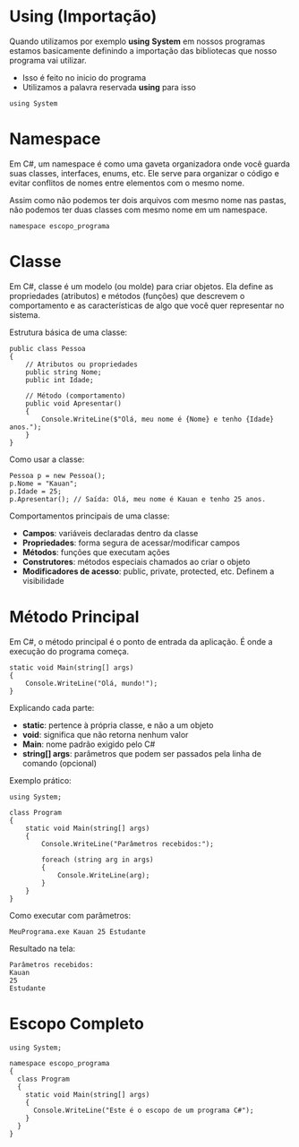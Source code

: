 # Using (Importação)

Quando utilizamos por exemplo **using** **System** em nossos programas estamos basicamente definindo a importação das bibliotecas que nosso programa vai utilizar.

- Isso é feito no inicio do programa
- Utilizamos a palavra reservada **using** para isso

```
using System
```

# Namespace

Em C#, um namespace é como uma gaveta organizadora onde você guarda suas classes, interfaces, enums, etc. Ele serve para organizar o código e evitar conflitos de nomes entre elementos com o mesmo nome.

Assim como não podemos ter dois arquivos com mesmo nome nas pastas, não podemos ter duas classes com mesmo nome em um namespace.

```
namespace escopo_programa
```

# Classe

Em C#, classe é um modelo (ou molde) para criar objetos. Ela define as propriedades (atributos) e métodos (funções) que descrevem o comportamento e as características de algo que você quer representar no sistema.

Estrutura básica de uma classe:

```
public class Pessoa
{
    // Atributos ou propriedades
    public string Nome;
    public int Idade;

    // Método (comportamento)
    public void Apresentar()
    {
        Console.WriteLine($"Olá, meu nome é {Nome} e tenho {Idade} anos.");
    }
}
```

Como usar a classe:

```
Pessoa p = new Pessoa();
p.Nome = "Kauan";
p.Idade = 25;
p.Apresentar(); // Saída: Olá, meu nome é Kauan e tenho 25 anos.
```

Comportamentos principais de uma classe:

- **Campos**: variáveis declaradas dentro da classe
- **Propriedades**: forma segura de acessar/modificar campos
- **Métodos**: funções que executam ações
- **Construtores**: métodos especiais chamados ao criar o objeto
- **Modificadores de acesso**: public, private, protected, etc. Definem a visibilidade

# Método Principal

Em C#, o método principal é o ponto de entrada da aplicação. É onde a execução do programa começa.

```
static void Main(string[] args)
{
	Console.WriteLine("Olá, mundo!");
}
```

Explicando cada parte:

- **static**: pertence à própria classe, e não a um objeto
- **void**: significa que não retorna nenhum valor
- **Main**: nome padrão exigido pelo C#
- **string[] args**: parâmetros que podem ser passados pela linha de comando (opcional)

Exemplo prático:

```
using System;

class Program
{
    static void Main(string[] args)
    {
        Console.WriteLine("Parâmetros recebidos:");

        foreach (string arg in args)
        {
            Console.WriteLine(arg);
        }
    }
}
```

Como executar com parâmetros:

```
MeuPrograma.exe Kauan 25 Estudante
```

Resultado na tela:

```
Parâmetros recebidos:
Kauan
25
Estudante
```

# Escopo Completo

```
using System;

namespace escopo_programa
{
  class Program
  {
    static void Main(string[] args)
    {
      Console.WriteLine("Este é o escopo de um programa C#");
    }
  }
}
```

